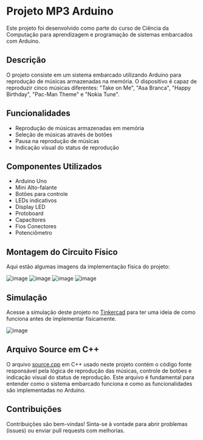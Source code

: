 # Projeto MP3 Arduino

Este projeto foi desenvolvido como parte do curso de Ciência da Computação para aprendizagem e programação de sistemas embarcados com Arduino.

## Descrição

O projeto consiste em um sistema embarcado utilizando Arduino para reprodução de músicas armazenadas na memória. O dispositivo é capaz de reproduzir cinco músicas diferentes: "Take on Me", "Asa Branca", "Happy Birthday", "Pac-Man Theme" e "Nokia Tune".

## Funcionalidades

- Reprodução de músicas armazenadas em memória
- Seleção de músicas através de botões
- Pausa na reprodução de músicas
- Indicação visual do status de reprodução

## Componentes Utilizados

- Arduino Uno
- Mini Alto-falante
- Botões para controle
- LEDs indicativos
- Display LED
- Protoboard
- Capacitores
- Fios Conectores
- Potenciômetro

## Montagem do Circuito Físico

Aqui estão algumas imagens da implementação física do projeto:

![image](https://github.com/enzzopp/projeto-mp3-arduino/assets/91479667/44a99c7a-5605-47d4-9f93-f4830e399be8)
![image](https://github.com/enzzopp/projeto-mp3-arduino/assets/91479667/1a172a36-b5fe-4cf2-865b-c34fed9d163c)
![image](https://github.com/enzzopp/projeto-mp3-arduino/assets/91479667/9b932d41-6547-4771-a7e4-6c1813656ba7)
![image](https://github.com/enzzopp/projeto-mp3-arduino/assets/91479667/46792004-34a3-4f38-ac7d-c6a37732c506)

## Simulação

Acesse a simulação deste projeto no [Tinkercad](https://www.tinkercad.com/things/bRB2v3oyfJI-projeto-mp3?sharecode=vi-Ft-nWzyMFj1pIHBYh4qkfQFyQlZ59c-_pTfjODEc) para ter uma ideia de como funciona antes de implementar fisicamente.

![image](https://github.com/enzzopp/projeto-mp3-arduino/assets/91479667/cd7f435d-3ca8-4ec4-b858-d439b21af724)

## Arquivo Source em C++

O arquivo [source.cpp](https://github.com/enzzopp/projeto-mp3-arduino/source.cpp) em C++ usado neste projeto contém o código fonte responsável pela lógica de reprodução das músicas, controle de botões e indicação visual do status de reprodução. Este arquivo é fundamental para entender como o sistema embarcado funciona e como as funcionalidades são implementadas no Arduino.


## Contribuições

Contribuições são bem-vindas! Sinta-se à vontade para abrir problemas (issues) ou enviar pull requests com melhorias.

